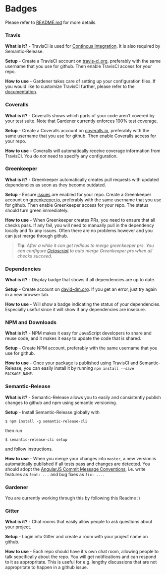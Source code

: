 # Badges

Please refer to [README.md](README.md) for more details.

### Travis

**What is it?** - TravisCI is used for [Continous Integration](https://docs.travis-ci.com/user/for-beginners/). It is also required by Semantic-Release.

**Setup** - Create a TravisCI account on [travis-ci.org](https://travis-ci.org/), preferably with the same username that you use for github. Then enable TravisCI access for your repo.

**How to use** - Gardener takes care of setting up your configuration files. If you would like to customize TravisCI further, please refer to the [documentation](https://docs.travis-ci.com/).

### Coveralls

**What is it?** - Coveralls shows which parts of your code aren’t covered by your test suite. Note that Gardener currently enforces 100% test coverage.

**Setup** - Create a Coveralls account on [coveralls.io](https://coveralls.io/), preferably with the same username that you use for github. Then enable Coveralls access for your repo.

**How to use** - Coveralls will automatically receive coverage information from TravisCI. You do *not* need to specify any configuration.

### Greenkeeper

**What is it?** - Greenkeeper automatically creates pull requests with updated dependencies as soon as they become outdated.

**Setup** - Ensure [issues](https://help.github.com/articles/disabling-issues/) are enabled for your repo. Create a Greenkeeper account on [greenkeeper.io](https://greenkeeper.io/), preferably with the same username that you use for github. Then enable Greenkeeper access for your repo. The status should turn green immediately.

**How to use** - When Greenkeeper creates PRs, you need to ensure that all checks pass. If any fail, you will need to manually pull in the dependency locally and fix any issues. Often there are no problems however and you can just merge through github.

> **Tip**: *After a while it can get tedious to merge greenkeeper prs. You can configure [Octoscript](https://octoscripts.com/) to auto merge Greenkeeper prs when all checks succeed.*

### Dependencies

**What is it?** - Display badge that shows if all dependencies are up to date.

**Setup** - Create account on [david-dm.org](https://david-dm.org/). If you get an error, just try again in a new browser tab.

**How to use** - Will show a badge indicating the status of your dependencies. Especially useful since it will show if any dependencies are insecure.

### NPM and Downloads

**What is it?** - NPM makes it easy for JavaScript developers to share and reuse code, and it makes it easy to update the code that is shared.

**Setup** - Create NPM account, preferably with the same username that you use for github.

**How to use** - Once your package is published using TravisCI and Semantic-Release, you can easily install it by running `npm install --save PACKAGE_NAME`.

### Semantic-Release

**What is it?** - Semantic-Release allows you to easily and consistently publish changes to github and npm using semantic versioning.

**Setup** - Install Semantic-Release globally with

    $ npm install -g semantic-release-cli

then run

    $ semantic-release-cli setup

and follow instructions.

**How to use** - When you merge your changes into `master`, a new version is automatically published if all tests pass and changes are detected. You should adopt the [AngularJS Commit Message Conventions](https://docs.google.com/document/d/1QrDFcIiPjSLDn3EL15IJygNPiHORgU1_OOAqWjiDU5Y/edit), i.e. write features as `feat: ...` and bug fixes as `fix: ...`.

### Gardener

You are currently working through this by following this Readme :)

### Gitter

**What is it?** - Chat rooms that easily allow people to ask questions about your project.

**Setup** - Login into Gitter and create a room with your project name on github.

**How to use** - Each repo should have it's own chat room, allowing people to talk sepcifically about the repo. You will get notifications and can respond to it as appropritate. This is useful for e.g. lengthy discussions that are not appropritate to happen in a github issue.

